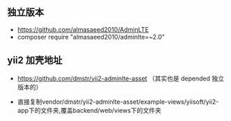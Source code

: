 
## 独立版本
* https://github.com/almasaeed2010/AdminLTE
* composer require "almasaeed2010/adminlte=~2.0"


## yii2 加壳地址

* https://github.com/dmstr/yii2-adminlte-asset （其实也是 depended 独立版本的）

* 直接复制vendor/dmstr/yii2-adminlte-asset/example-views/yiisoft/yii2-app下的文件夹,覆盖backend/web/views下的文件夹
